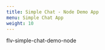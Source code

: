 ```yaml
---
title: Simple Chat - Node Demo App
menu: Simple Chat App
weight: 10
---
```


flv-simple-chat-demo-node

